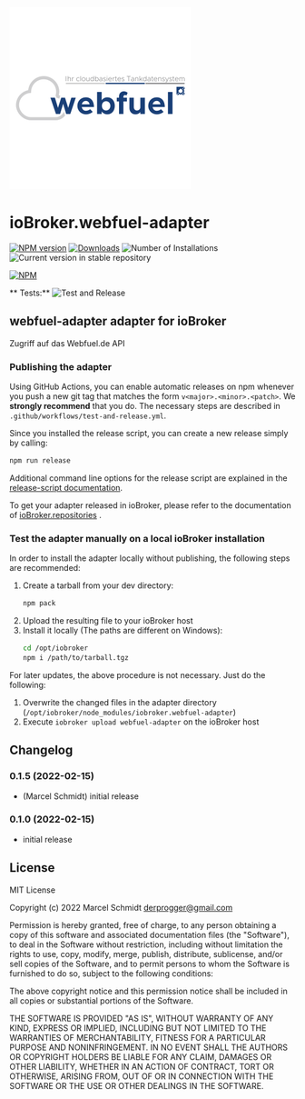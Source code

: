 ![Logo](admin/webfuel.png)

# ioBroker.webfuel-adapter

[![NPM version](https://img.shields.io/npm/v/iobroker.webfuel-adapter.svg)](https://www.npmjs.com/package/iobroker.webfuel-adapter)
[![Downloads](https://img.shields.io/npm/dm/iobroker.webfuel-adapter.svg)](https://www.npmjs.com/package/iobroker.webfuel-adapter)
![Number of Installations](https://iobroker.live/badges/webfuel-adapter-installed.svg)
![Current version in stable repository](https://iobroker.live/badges/webfuel-adapter-stable.svg)

[![NPM](https://nodei.co/npm/iobroker.webfuel-adapter.png?downloads=true)](https://nodei.co/npm/iobroker.webfuel-adapter/)

**
Tests:** ![Test and Release](https://github.com/maennl/ioBroker.webfuel-adapter/workflows/Test%20and%20Release/badge.svg)

## webfuel-adapter adapter for ioBroker

Zugriff auf das Webfuel.de API

### Publishing the adapter

Using GitHub Actions, you can enable automatic releases on npm whenever you push a new git tag that matches the form
`v<major>.<minor>.<patch>`. We **strongly recommend** that you do. The necessary steps are described
in `.github/workflows/test-and-release.yml`.

Since you installed the release script, you can create a new
release simply by calling:

```bash
npm run release
```

Additional command line options for the release script are explained in the
[release-script documentation](https://github.com/AlCalzone/release-script#command-line).

To get your adapter released in ioBroker, please refer to the documentation
of [ioBroker.repositories](https://github.com/ioBroker/ioBroker.repositories#requirements-for-adapter-to-get-added-to-the-latest-repository)
.

### Test the adapter manually on a local ioBroker installation

In order to install the adapter locally without publishing, the following steps are recommended:

1. Create a tarball from your dev directory:
   ```bash
   npm pack
   ```
1. Upload the resulting file to your ioBroker host
1. Install it locally (The paths are different on Windows):
   ```bash
   cd /opt/iobroker
   npm i /path/to/tarball.tgz
   ```

For later updates, the above procedure is not necessary. Just do the following:

1. Overwrite the changed files in the adapter directory (`/opt/iobroker/node_modules/iobroker.webfuel-adapter`)
1. Execute `iobroker upload webfuel-adapter` on the ioBroker host

## Changelog

### 0.1.5 (2022-02-15)

* (Marcel Schmidt) initial release

### 0.1.0 (2022-02-15)

* initial release

<!--
	Placeholder for the next version (at the beginning of the line):
	### **WORK IN PROGRESS**
-->

## License

MIT License

Copyright (c) 2022 Marcel Schmidt <derprogger@gmail.com>

Permission is hereby granted, free of charge, to any person obtaining a copy
of this software and associated documentation files (the "Software"), to deal
in the Software without restriction, including without limitation the rights
to use, copy, modify, merge, publish, distribute, sublicense, and/or sell
copies of the Software, and to permit persons to whom the Software is
furnished to do so, subject to the following conditions:

The above copyright notice and this permission notice shall be included in all
copies or substantial portions of the Software.

THE SOFTWARE IS PROVIDED "AS IS", WITHOUT WARRANTY OF ANY KIND, EXPRESS OR
IMPLIED, INCLUDING BUT NOT LIMITED TO THE WARRANTIES OF MERCHANTABILITY,
FITNESS FOR A PARTICULAR PURPOSE AND NONINFRINGEMENT. IN NO EVENT SHALL THE
AUTHORS OR COPYRIGHT HOLDERS BE LIABLE FOR ANY CLAIM, DAMAGES OR OTHER
LIABILITY, WHETHER IN AN ACTION OF CONTRACT, TORT OR OTHERWISE, ARISING FROM,
OUT OF OR IN CONNECTION WITH THE SOFTWARE OR THE USE OR OTHER DEALINGS IN THE
SOFTWARE.

